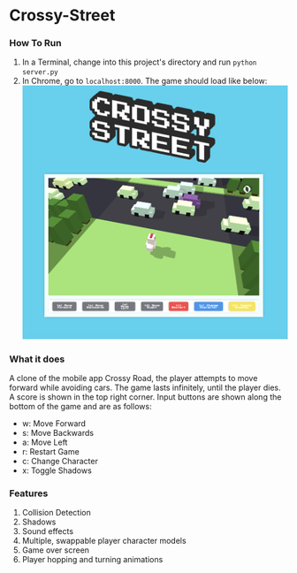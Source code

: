 # Crossy-Street

### How To Run
1. In a Terminal, change into this project's directory and run `python server.py`
2. In Chrome, go to `localhost:8000`. The game should load like below:
![game image](https://github.com/Amyh11325/crossy-road/blob/master/Screen%20Shot%202022-06-02%20at%207.02.42%20PM.png)

### What it does
A clone of the mobile app Crossy Road, the player attempts to move forward while avoiding cars.
The game lasts infinitely, until the player dies. A score is shown in the top right corner.
Input buttons are shown along the bottom of the game and are as follows:
- w: Move Forward
- s: Move Backwards
- a: Move Left
- r: Restart Game
- c: Change Character
- x: Toggle Shadows

### Features
1. Collision Detection
2. Shadows
3. Sound effects
4. Multiple, swappable player character models
5. Game over screen
6. Player hopping and turning animations
